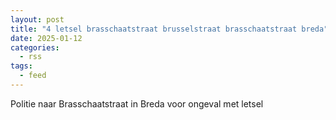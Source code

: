 ```yaml
---
layout: post
title: "4 letsel brasschaatstraat brusselstraat brasschaatstraat breda"
date: 2025-01-12
categories: 
  - rss
tags: 
  - feed
---
```


Politie naar Brasschaatstraat in Breda voor ongeval met letsel
